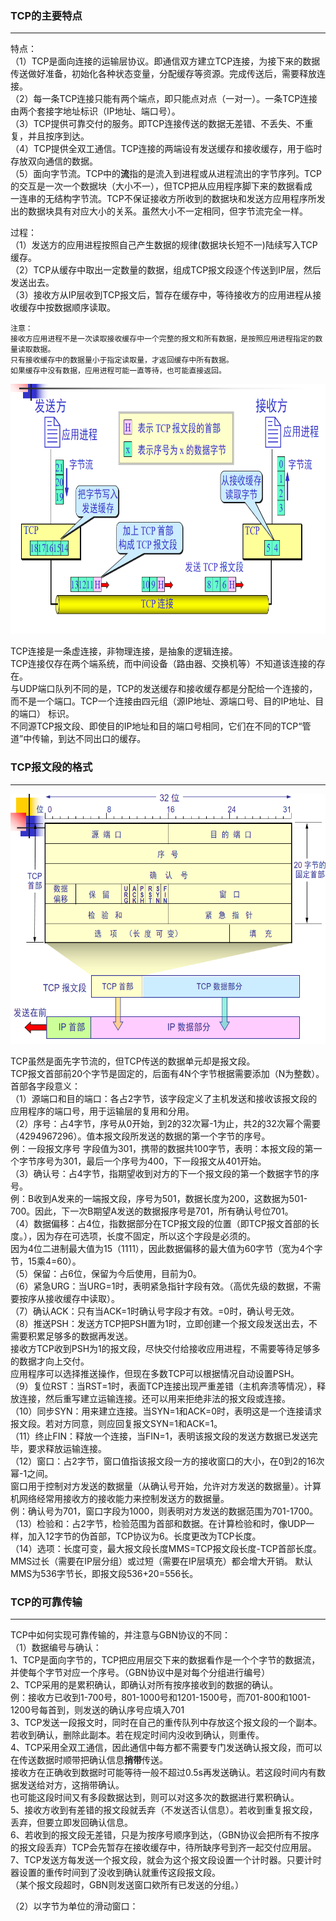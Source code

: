 ### TCP的主要特点

-----------------
特点：  
（1）TCP是面向连接的运输层协议。即通信双方建立TCP连接，为接下来的数据传送做好准备，初始化各种状态变量，分配缓存等资源。完成传送后，需要释放连接。  
（2）每一条TCP连接只能有两个端点，即只能点对点（一对一）。一条TCP连接由两个套接字地址标识（IP地址、端口号）。  
（3）TCP提供可靠交付的服务。即TCP连接传送的数据无差错、不丢失、不重复，并且按序到达。  
（4）TCP提供全双工通信。TCP连接的两端设有发送缓存和接收缓存，用于临时存放双向通信的数据。  
（5）面向字节流。TCP中的**流**指的是流入到进程或从进程流出的字节序列。TCP的交互是一次一个数据块（大小不一），但TCP把从应用程序脚下来的数据看成  
一连串的无结构字节流。TCP不保证接收方所收到的数据块和发送方应用程序所发出的数据块具有对应大小的关系。虽然大小不一定相同，但字节流完全一样。  

过程：  
（1）发送方的应用进程按照自己产生数据的规律(数据块长短不一)陆续写入TCP缓存。  
（2）TCP从缓存中取出一定数量的数据，组成TCP报文段逐个传送到IP层，然后发送出去。  
（3）接收方从IP层收到TCP报文后，暂存在缓存中，等待接收方的应用进程从接收缓存中按数据顺序读取。  

```
注意：  
接收方应用进程不是一次读取接收缓存中一个完整的报文和所有数据，是按照应用进程指定的数量读取数据。
只有接收缓存中的数据量小于指定读取量，才返回缓存中所有数据。  
如果缓存中没有数据，应用进程可能一直等待，也可能直接返回。
```

<img src="./imgs/TCP发送报文段的示意图.png" width="800" height="400"  alt="TCP发送报文段的示意图" >

TCP连接是一条虚连接，非物理连接，是抽象的逻辑连接。  
TCP连接仅存在两个端系统，而中间设备（路由器、交换机等）不知道该连接的存在。  
与UDP端口队列不同的是，TCP的发送缓存和接收缓存都是分配给一个连接的，而不是一个端口。TCP一个连接由四元组（源IP地址、源端口号、目的IP地址、目的端口）
标识。  
不同源TCP报文段、即使目的IP地址和目的端口号相同，它们在不同的TCP“管道”中传输，到达不同出口的缓存。  

### TCP报文段的格式 

------------------

<img src="./imgs/TCP报文段的格式.png" width="800" height="400"  alt="TCP报文段的格式" >

TCP虽然是面先字节流的，但TCP传送的数据单元却是报文段。  
TCP报文首部前20个字节是固定的，后面有4N个字节根据需要添加（N为整数）。  
首部各字段意义：  
（1）源端口和目的端口：各占2字节，该字段定义了主机发送和接收该报文段的应用程序的端口号，用于运输层的复用和分用。  
（2）序号：占4字节，序号从0开始，到2的32次幂-1为止，共2的32次幂个需要（4294967296）。值本报文段所发送的数据的第一个字节的序号。  
例：一段报文序号  字段值为301，携带的数据共100字节，表明：本报文段的第一个字节序号为301，最后一个序号为400，下一段报文从401开始。  
（3）确认号：占4字节，指期望收到对方的下一个报文段的第一个数据字节的序号。   
例：B收到A发来的一端报文段，序号为501，数据长度为200，这数据为501-700。因此，下一次B期望A发送的数据报序号是701，所有确认号位701。  
（4）数据偏移：占4位，指数据部分在TCP报文段的位置（即TCP报文首部的长度。），因为存在可选项，长度不固定，所以这个字段是必须的。  
因为4位二进制最大值为15（1111），因此数据偏移的最大值为60字节（宽为4个字节，15乘4=60）。  
（5）保留：占6位，保留为今后使用，目前为0。  
（6）紧急URG：当URG=1时，表明紧急指针字段有效。（高优先级的数据，不需要按序从接收缓存中读取）。  
（7）确认ACK：只有当ACK=1时确认号字段才有效。=0时，确认号无效。  
（8）推送PSH：发送方TCP把PSH置为1时，立即创建一个报文段发送出去，不需要积累足够多的数据再发送。  
接收方TCP收到PSH为1的报文段，尽快交付给接收应用进程，不需要等待足够多的数据才向上交付。  
应用程序可以选择推送操作，但现在多数TCP可以根据情况自动设置PSH。  
（9）复位RST：当RST=1时，表面TCP连接出现严重差错（主机奔溃等情况），释放连接，然后重写建立运输连接。还可以用来拒绝非法的报文段或连接。  
（10）同步SYN：用来建立连接。当SYN=1和ACK=0时，表明这是一个连接请求报文段。若对方同意，则应回复报文SYN=1和ACK=1。  
（11）终止FIN：释放一个连接，当FIN=1，表明该报文段的发送方数据已发送完毕，要求释放运输连接。  
（12）窗口：占2字节，窗口值指该报文段一方的接收窗口的大小，在0到2的16次幂-1之间。  
窗口用于控制对方发送的数据量（从确认号开始，允许对方发送的数据量）。计算机网络经常用接收方的接收能力来控制发送方的数据量。    
例：确认号为701，窗口字段为1000，则表明对方发送的数据范围为701-1700。  
（13）检验和：占2字节，检验范围为首部和数据。在计算检验和时，像UDP一样，加入12字节的伪首部，TCP协议为6。长度更改为TCP长度。  
（14）选项：长度可变，最大报文段长度MMS=TCP报文段长度-TCP首部长度。MMS过长（需要在IP层分组）或过短（需要在IP层填充）都会增大开销。
默认MMS为536字节长，即报文段536+20=556长。  

### TCP的可靠传输

----------------
TCP中如何实现可靠传输的，并注意与GBN协议的不同：  
（1）数据编号与确认：  
1、TCP是面向字节的，TCP把应用层交下来的数据看作是一个个字节的数据流，并使每个字节对应一个序号。（GBN协议中是对每个分组进行编号）  
2、TCP采用的是累积确认，即确认对所有按序接收到的数据的确认。  
例：接收方已收到1-700号，801-1000号和1201-1500号，而701-800和1001-1200号每首到，则发送的确认序号应填入701  
3、TCP发送一段报文时，同时在自己的重传队列中存放这个报文段的一个副本。若收到确认，删除此副本。若在规定时间内没收到确认，则重传。  
4、TCP采用全双工通信，因此通信中每方都不需要专门发送确认报文段，而可以在传送数据时顺带把确认信息**捎带**传送。  
接收方在正确收到数据时可能等待一般不超过0.5s再发送确认。若这段时间内有数据发送给对方，这捎带确认。  
也可能这段时间又有多段数据达到，则可以对这多次的数据进行累积确认。  
5、接收方收到有差错的报文段就丢弃（不发送否认信息）。若收到重复报文段，丢弃，但要立即发回确认信息。  
6、若收到的报文段无差错，只是为按序号顺序到达，（GBN协议会把所有不按序的报文段丢弃）TCP会先暂存在接收缓存中，待所缺序号到齐一起交付应用层。  
7、TCP发送方每发送一个报文段，就会为这个报文段设置一个计时器。只要计时器设置的重传时间到了没收到确认就重传这段报文段。  
（某个报文段超时，GBN则发送窗口欸所有已发送的分组。）  

（2）以字节为单位的滑动窗口：  












